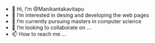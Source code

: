 - 👋 Hi, I’m @Manikantakavitapu
- 👀 I’m interested in desing and developing the web pages
- 🌱 I’m currently pursuing masters in computer science
- 💞️ I’m looking to collaborate on ...
- 📫 How to reach me ...

<!---
Manikantakavitapu/Manikantakavitapu is a ✨ special ✨ repository because its `README.md` (this file) appears on your GitHub profile.
You can click the Preview link to take a look at your changes.
--->
